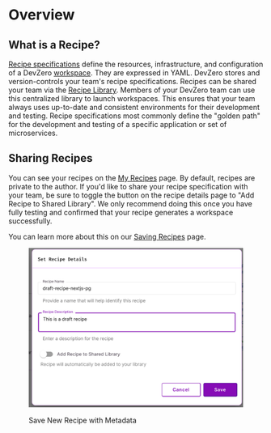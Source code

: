# Overview

## What is a Recipe?

[Recipe specifications](../references/terminology.md#recipe) define the resources, infrastructure, and configuration of a DevZero [workspace](../references/terminology.md#workspace). They are expressed in YAML. DevZero stores and version-controls your team's recipe specifications. Recipes can be shared your team via the [Recipe Library](../references/terminology.md#recipe-library). Members of your DevZero team can use this centralized library to launch workspaces. This ensures that your team always uses up-to-date and consistent environments for their development and testing. Recipe specifications most commonly define the "golden path" for the development and testing of a specific application or set of microservices.&#x20;

## Sharing Recipes

You can see your recipes on the [My Recipes](https://www.devzero.io/dashboard/recipes#user) page. By default, recipes are private to the author. If you'd like to share your recipe specification with your team, be sure to toggle the button on the recipe details page to "Add Recipe to Shared Library". We only recommend doing this once you have fully testing and confirmed that your recipe generates a workspace successfully.&#x20;

You can learn more about this on our [Saving Recipes](saving-recipes.md) page.&#x20;

<figure><img src="../.gitbook/assets/draft-recipe-with-metadata.png" alt=""><figcaption><p>Save New Recipe with Metadata</p></figcaption></figure>
